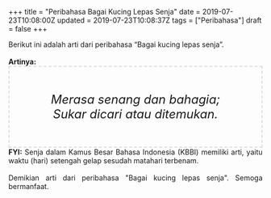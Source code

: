 +++
title = "Peribahasa Bagai Kucing Lepas Senja"
date = 2019-07-23T10:08:00Z
updated = 2019-07-23T10:08:37Z
tags = ["Peribahasa"]
draft = false
+++

<div dir="ltr" style="text-align: left;" trbidi="on"><div style="text-align: justify;">Berikut ini adalah arti dari peribahasa “Bagai kucing lepas senja”.</div><br /><div style="text-align: justify;"><b>Artinya:</b></div><div style="border: 2px dashed #ddd; font-size: 24px; height: auto; margin: 0 auto; padding: 50px; text-align: center; width: auto;"><i>Merasa senang dan bahagia; Sukar dicari atau ditemukan.</i></div><div style="text-align: justify;"><b>FYI:</b> Senja dalam Kamus Besar Bahasa Indonesia (KBBI) memiliki arti, yaitu waktu (hari) setengah gelap sesudah matahari terbenam.<br /><br /></div><div style="text-align: justify;">Demikian arti dari peribahasa "Bagai kucing lepas senja". Semoga bermanfaat.</div></div>

